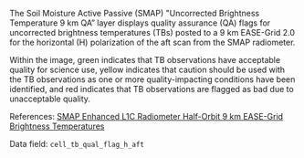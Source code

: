 The Soil Moisture Active Passive (SMAP) "Uncorrected Brightness Temperature 9 km QA” layer displays quality assurance (QA) flags for uncorrected brightness temperatures (TBs) posted to a 9 km EASE-Grid 2.0 for the horizontal (H) polarization of the aft scan from the SMAP radiometer.

Within the image, green indicates that TB observations have acceptable quality for science use, yellow indicates that caution should be used with the TB observations as one or more quality-impacting conditions have been identified, and red indicates that TB observations are flagged as bad due to unacceptable quality.

References: [SMAP Enhanced L1C Radiometer Half-Orbit 9 km EASE-Grid Brightness Temperatures](https://nsidc.org/data/SPL1CTB_E)

Data field: `cell_tb_qual_flag_h_aft`
